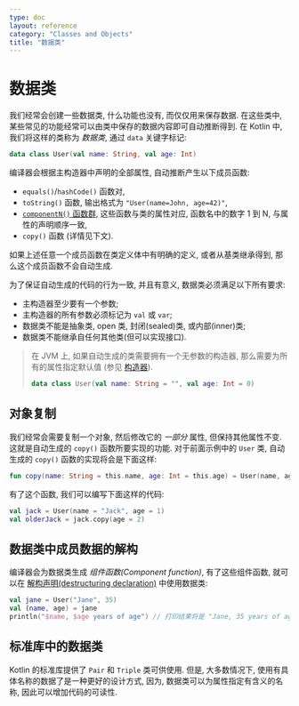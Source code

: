 ```yaml
---
type: doc
layout: reference
category: "Classes and Objects"
title: "数据类"
---
```


# 数据类

我们经常会创建一些数据类, 什么功能也没有, 而仅仅用来保存数据. 在这些类中, 某些常见的功能经常可以由类中保存的数据内容即可自动推断得到. 在 Kotlin 中, 我们将这样的类称为 _数据类_, 通过 `data` 关键字标记:
 
``` kotlin
data class User(val name: String, val age: Int)
```

编译器会根据主构造器中声明的全部属性, 自动推断产生以下成员函数:
  
  * `equals()`/`hashCode()` 函数对, 
  * `toString()` 函数, 输出格式为 `"User(name=John, age=42)"`,
  * [`componentN()` 函数群](multi-declarations.html), 这些函数与类的属性对应, 函数名中的数字 1 到 N, 与属性的声明顺序一致,
  * `copy()` 函数 (详情见下文).
  
如果上述任意一个成员函数在类定义体中有明确的定义, 或者从基类继承得到, 那么这个成员函数不会自动生成.

为了保证自动生成的代码的行为一致, 并且有意义, 数据类必须满足以下所有要求:

  * 主构造器至少要有一个参数;
  * 主构造器的所有参数必须标记为 `val` 或 `var`;
  * 数据类不能是抽象类, open 类, 封闭(sealed)类, 或内部(inner)类;
  * 数据类不能继承自任何其他类(但可以实现接口).
  
> 在 JVM 上, 如果自动生成的类需要拥有一个无参数的构造器, 那么需要为所有的属性指定默认值
> (参见 [构造器](classes.html#constructors)).
>
> ``` kotlin
> data class User(val name: String = "", val age: Int = 0)
> ```

## 对象复制
  
我们经常会需要复制一个对象, 然后修改它的 _一部分_ 属性, 但保持其他属性不变. 
这就是自动生成的 `copy()` 函数所要实现的功能. 对于前面示例中的 `User` 类, 自动生成的 `copy()` 函数的实现将会是下面这样:
     
``` kotlin
fun copy(name: String = this.name, age: Int = this.age) = User(name, age)     
```     

有了这个函数, 我们可以编写下面这样的代码:

``` kotlin
val jack = User(name = "Jack", age = 1)
val olderJack = jack.copy(age = 2)
```

## 数据类中成员数据的解构

编译器会为数据类生成 _组件函数(Component function)_, 有了这些组件函数, 就可以在 [解构声明(destructuring declaration)](multi-declarations.html) 中使用数据类:

``` kotlin
val jane = User("Jane", 35) 
val (name, age) = jane
println("$name, $age years of age") // 打印结果将是 "Jane, 35 years of age"
```

## 标准库中的数据类

Kotlin 的标准库提供了 `Pair` 和 `Triple` 类可供使用. 但是, 大多数情况下, 使用有具体名称的数据了是一种更好的设计方式, 因为, 数据类可以为属性指定有含义的名称, 因此可以增加代码的可读性.
